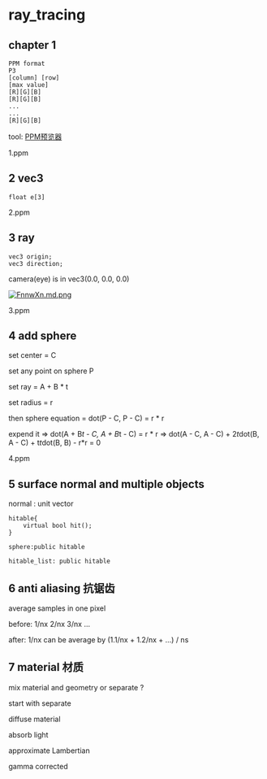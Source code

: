 # ray_tracing
## chapter 1
```
PPM format
P3
[column] [row]
[max value]
[R][G][B]
[R][G][B]
...
...
[R][G][B]
```

tool:
[PPM预览器](http://paulcuth.me.uk/netpbm-viewer/)

1.ppm

## 2 vec3
```
float e[3]
```

2.ppm

## 3 ray
```
vec3 origin;
vec3 direction;
```

camera(eye) is in vec3(0.0, 0.0, 0.0)

[![FnnwXn.md.png](https://s1.ax1x.com/2018/12/01/FnnwXn.md.png)](https://imgchr.com/i/FnnwXn)

3.ppm

## 4 add sphere
set center = C

set any point on sphere P

set ray = A + B * t

set radius = r

then sphere equation = dot(P - C, P - C) = r * r

expend it => dot(A + B*t - C, A + B*t - C) = r * r
          => dot(A - C, A - C) + 2*t*dot(B, A - C) + t*t*dot(B, B) - r*r = 0

4.ppm


## 5 surface normal and multiple objects

normal : unit vector

```
hitable{
    virtual bool hit();
}
```

```
sphere:public hitable
```

```
hitable_list: public hitable
```

## 6 anti aliasing 抗锯齿

average samples in one pixel

before: 1/nx 2/nx 3/nx ...

after: 1/nx can be average by (1.1/nx + 1.2/nx + ...) / ns


## 7 material 材质
mix material and geometry or separate ?

start with separate

diffuse material

absorb light

approximate Lambertian

gamma corrected